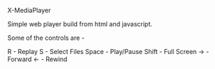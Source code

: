 X-MediaPlayer

Simple web player build from html and javascript.


Some of the controls are -

R   -   Replay
S   -   Select Files
Space   -   Play/Pause
Shift   -   Full Screen
->  -   Forward
<- - Rewind

